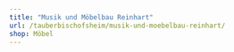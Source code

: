 ```yaml
---
title: "Musik und Möbelbau Reinhart"
url: /tauberbischofsheim/musik-und-moebelbau-reinhart/
shop: Möbel
---
```

